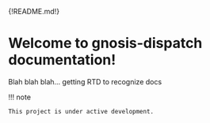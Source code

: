 {!README.md!}

# Welcome to gnosis-dispatch documentation!

Blah blah blah... getting RTD to recognize docs


!!! note

    This project is under active development.

